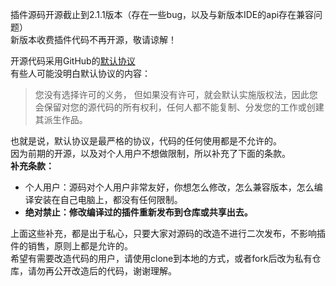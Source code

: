插件源码开源截止到2.1.1版本（存在一些bug，以及与新版本IDE的api存在兼容问题）  
新版本收费插件代码不再开源，敬请谅解！

开源代码采用GitHub的[默认协议](https://help.github.com/cn/github/creating-cloning-and-archiving-repositories/licensing-a-repository)  
有些人可能没明白默认协议的内容：
> 您没有选择许可的义务， 但如果没有许可，就会默认实施版权法，因此您会保留对您的源代码的所有权利，任何人都不能复制、分发您的工作或创建其派生作品。

也就是说，默认协议是最严格的协议，代码的任何使用都是不允许的。  
因为前期的开源，以及对个人用户不想做限制，所以补充了下面的条款。  
**补充条款：**  
* 个人用户：源码对个人用户非常友好，你想怎么修改，怎么兼容版本，怎么编译安装在自己电脑上，都没有任何限制。  
* **绝对禁止：修改编译过的插件重新发布到仓库或共享出去。**

上面这些补充，都是出于私心，只要大家对源码的改造不进行二次发布，不影响插件的销售，原则上都是允许的。  
希望有需要改造代码的用户，请使用clone到本地的方式，或者fork后改为私有仓库，请勿再公开改造后的代码，谢谢理解。  

